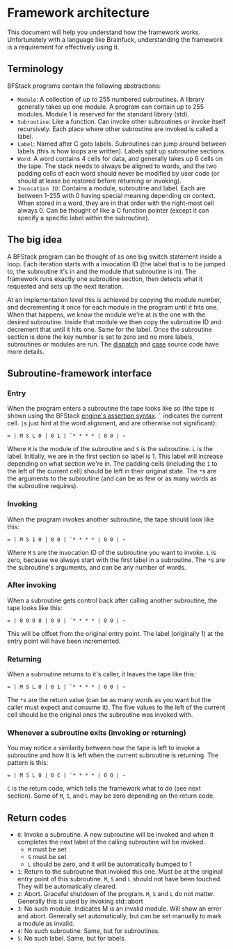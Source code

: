 # Framework architecture
This document will help you understand how the framework works. Unfortunately with a language like Brainfuck, understanding the framework is a requirement for effectively using it.

## Terminology
BFStack programs contain the following abstractions:
- `Module`: A collection of up to 255 numbered subroutines. A library generally takes up one module. A program can contain up to 255 modules. Module 1 is reserved for the standard library (std).
- `Subroutine`: Like a function. Can invoke other subroutines or invoke itself recursively. Each place where other subroutine are invoked is called a label.
- `Label`: Named after C goto labels. Subroutines can jump around between labels (this is how loops are written). Labels split up subroutine sections.
- `Word`: A word contains 4 cells for data, and generally takes up 6 cells on the tape. The stack needs to always be aligned to words, and the two padding cells of each word should never be modified by user code (or should at lease be restored before returning or invoking).
- `Invocation ID`: Contains a module, subroutine and label. Each are between 1-255 with 0 having special meaning depending on context. When stored in a word, they are in that order with the right-most cell always 0. Can be thought of like a C function pointer (except it can specify a specific label within the subroutine).

## The big idea
A BFStack program can be thought of as one big switch statement inside a loop. Each iteration starts with a invocation ID (the label that is to be jumped to, the subroutine it's in and the module that subroutine is in). The framework runs exactly one subroutine section, then detects what it requested and sets up the next iteration.

At an implementation level this is achieved by copying the module number, and decrementing it once for each module in the program until it hits one. When that happens, we know the module we're at is the one with the desired subroutine. Inside that module we then copy the subroutine ID and decrement that until it hits one. Same for the label. Once the subroutine section is done the key number is set to zero and no more labels, subroutines or modules are run. The [dispatch](framework/dispatch.bf) and [case](framework/case.bf) source code have more details.

## Subroutine-framework interface
### Entry
When the program enters a subroutine the tape looks like so (the tape is shown using the BFStack [engine's assertion syntax](engine/readme.md). `` ` `` indicates the current cell. `|`s just hint at the word alignment, and are otherwise not significant):
```
= | M S L 0 | 0 1 | `* * * * | 0 0 | ~
```
Where `M` is the module of the subroutine and `S` is the subroutine. `L` is the label. Initially, we are in the first section so label is 1. This label will increase depending on what section we're in. The padding cells (including the `1` to the left of the current cell) should be left in their original state. The `*`s are the arguments to the subroutine (and can be as few or as many words as the subroutine requires).

### Invoking
When the program invokes another subroutine, the tape should look like this:
```
= | M S 1 0 | 0 0 | `* * * * | 0 0 | ~
```
Where `M` `S` are the invocation ID of the subroutine you want to invoke. `L` is zero, because we always start with the first label in a subroutine. The `*`s are the subroutine's arguments, and can be any number of words.

### After invoking
When a subroutine gets control back after calling another subroutine, the tape looks like this:
```
= | 0 0 0 0 | 0 0 | `* * * * | 0 0 | ~
```
This will be offset from the original entry point. The label (originally 1) at the entry point will have been incremented.

### Returning
When a subroutine returns to it's caller, it leaves the tape like this:
```
= | M S L 0 | 0 1 | `* * * * | 0 0 | ~
```
The `*`s are the return value (can be as many words as you want but the caller must expect and consume it). The five values to the left of the current cell should be the original ones the subroutine was invoked with.

### Whenever a subroutine exits (invoking or returning)
You may notice a similarity between how the tape is left to invoke a subroutine and how it is left when the current subroutine is returning. The pattern is this:
```
= | M S L 0 | 0 C | `* * * * | 0 0 | ~
```
`C` is the return code, which tells the framework what to do (see next section). Some of `M`, `S`, and `L` may be zero depending on the return code.

## Return codes
- `0`: Invoke a subroutine. A new subroutine will be invoked and when it completes the next label of the calling subroutine will be invoked.
  - `M` must be set
  - `S` must be set
  - `L` should be zero, and it will be automatically bumped to 1
- `1`: Return to the subroutine that invoked this one. Must be at the original entry point of this subroutine. `M`, `S` and `L` should not have been touched. They will be automatically cleared.
- `2`: Abort. Graceful shutdown of the program. `M`, `S` and `L` do not matter. Generally this is used by invoking std::abort
- `3`: No such module. Indicates M is an invalid module. Will show an error and abort. Generally set automatically, but can be set manually to mark a module as invalid.
- `4`: No such subroutine. Same, but for subroutines.
- `5`: No such label. Same, but for labels.
